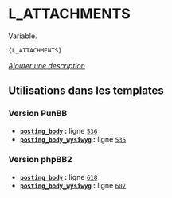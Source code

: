 # L_ATTACHMENTS


Variable.

```html
{L_ATTACHMENTS}
```

[*Ajouter une description*](https://fa-tvars.appspot.com/var/L_ATTACHMENTS)

## Utilisations dans les templates

### Version PunBB
* __[`posting_body`](../tpl/var/punbb/posting_body.md#readme) :__ ligne [`536`](../tpl/src/punbb/posting_body.tpl#L536)
* __[`posting_body_wysiwyg`](../tpl/var/punbb/posting_body_wysiwyg.md#readme) :__ ligne [`535`](../tpl/src/punbb/posting_body_wysiwyg.tpl#L535)

### Version phpBB2
* __[`posting_body`](../tpl/var/subsilver/posting_body.md#readme) :__ ligne [`618`](../tpl/src/subsilver/posting_body.tpl#L618)
* __[`posting_body_wysiwyg`](../tpl/var/subsilver/posting_body_wysiwyg.md#readme) :__ ligne [`607`](../tpl/src/subsilver/posting_body_wysiwyg.tpl#L607)